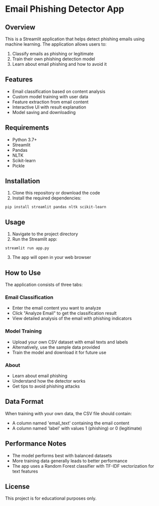 # Email Phishing Detector App

## Overview
This is a Streamlit application that helps detect phishing emails using machine learning. The application allows users to:
1. Classify emails as phishing or legitimate
2. Train their own phishing detection model
3. Learn about email phishing and how to avoid it

## Features
- Email classification based on content analysis
- Custom model training with user data
- Feature extraction from email content
- Interactive UI with result explanation
- Model saving and downloading

## Requirements
- Python 3.7+
- Streamlit
- Pandas
- NLTK
- Scikit-learn
- Pickle

## Installation
1. Clone this repository or download the code
2. Install the required dependencies:
```
pip install streamlit pandas nltk scikit-learn
```

## Usage
1. Navigate to the project directory
2. Run the Streamlit app:
```
streamlit run app.py
```
3. The app will open in your web browser

## How to Use
The application consists of three tabs:

### Email Classification
- Enter the email content you want to analyze
- Click "Analyze Email" to get the classification result
- View detailed analysis of the email with phishing indicators

### Model Training
- Upload your own CSV dataset with email texts and labels
- Alternatively, use the sample data provided
- Train the model and download it for future use

### About
- Learn about email phishing
- Understand how the detector works
- Get tips to avoid phishing attacks

## Data Format
When training with your own data, the CSV file should contain:
- A column named 'email_text' containing the email content
- A column named 'label' with values 1 (phishing) or 0 (legitimate)

## Performance Notes
- The model performs best with balanced datasets
- More training data generally leads to better performance
- The app uses a Random Forest classifier with TF-IDF vectorization for text features

## License
This project is for educational purposes only.
